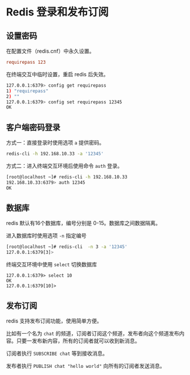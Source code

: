# Redis 登录和发布订阅

## 设置密码

在配置文件（redis.cnf）中永久设置。

~~~ini
requirepass 123
~~~

在终端交互中临时设置，重启 redis 后失效。

~~~bash
127.0.0.1:6379> config get requirepass
1) "requirepass"
2) ""
127.0.0.1:6379> config set requirepass 12345
OK
~~~

## 客户端密码登录

方式一：直接登录时使用选项 `a` 提供密码。

~~~bash
redis-cli -h 192.168.10.33 -a '12345'
~~~

方式二：进入终端交互环境后使用命令 `auth` 登录。

~~~bash
[root@localhost ~]# redis-cli -h 192.168.10.33 
192.168.10.33:6379> auth 12345
OK
~~~



## 数据库

redis 默认有16个数据库，编号分别是 0-15。数据库之间数据隔离。

进入数据库时使用选项 `-n` 指定编号

~~~bash
[root@localhost ~]# redis-cli  -n 3 -a '12345'
127.0.0.1:6379[3]> 
~~~

终端交互环境中使用 `select` 切换数据库

~~~redis
127.0.0.1:6379> select 10
OK
127.0.0.1:6379[10]> 
~~~





## 发布订阅

redis 支持发布订阅功能，使用简单方便。

比如有一个名为 `chat` 的频道，订阅者订阅这个频道，发布者向这个频道发布内容。只要一发布新内容，所有的订阅者就可以收到新消息。

订阅者执行 `SUBSCRIBE chat` 等到接收消息。

发布者执行 `PUBLISH chat "hello world"` 向所有的订阅者发送消息。





